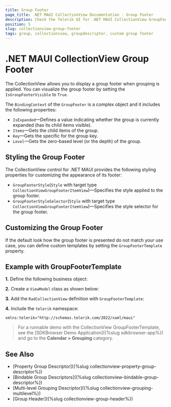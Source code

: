 ```yaml
---
title: Group Footer
page_title: .NET MAUI CollectionView Documentation - Group Footer
description: Check the Telerik UI for .NET MAUI CollectionView GroupFooter's BindingContext properties and how to style and define a custom GroupFooterTemplate.
position: 5
slug: collectionview-group-footer
tags: group, collectionview, groupdescriptor, custom group footer
---
```


# .NET MAUI CollectionView Group Footer

The CollectionView allows you to display a group footer when grouping is applied. You can visualize the group footer by setting the `IsGroupFooterVisible` to `True`.

The `BindingContext` of the `GroupFooter` is a complex object and it includes the following properties:

- `IsExpanded`&mdash;Defines a value indicating whether the group is currently expanded (has its child items visible).
- `Items`&mdash;Gets the child items of the group.
- `Key`&mdash;Gets the specific for the group key.
- `Level`&mdash;Gets the zero-based level (or the depth) of the group.

## Styling the Group Footer

The CollectionView control for .NET MAUI provides the following styling properties for customizing the appearance of its footer:

* `GroupFooterStyle`(`Style` with target type `CollectionViewGroupFooterItemView`)&mdash;Specifies the style applied to the group footer.
* `GroupFooterStyleSelector`(`Style` with target type `CollectionViewGroupFooterItemView`)&mdash;Specifies the style selector for the group footer.

## Customizing the Group Footer

If the default look how the group footer is presented do not match your use case, you can define custom templates by setting the `GroupFooterTemplate` property.

## Example with GroupFooterTemplate
 
**1.** Define the following business object:

<snippet id='collectionview-datamodel' />

**2.** Create a `ViewModel` class as shown below:

<snippet id='collectionview-viewmodel' />

**3.** Add the `RadCollectionView` definition with `GroupFooterTemplate`:

<snippet id='collectionview-group-header-footer' />

**4.** Include the `telerik` namespace:

```XAML
xmlns:telerik="http://schemas.telerik.com/2022/xaml/maui" 
```

> For a runnable demo with the CollectionView GroupFooterTemplate, see the [SDKBrowser Demo Application]({%slug sdkbrowser-app%}) and go to the **Calendar > Grouping** category.

## See Also

- [Property Group Descriptor]({%slug collectionview-property-group-descriptor%})
- [Bindable Group Descriptors]({%slug collectionview-bindable-group-descriptor%})
- [Multi-level Grouping Descriptor]({%slug collectionview-grouping-multilevel%})
- [Group Header]({%slug collectionview-group-header%})